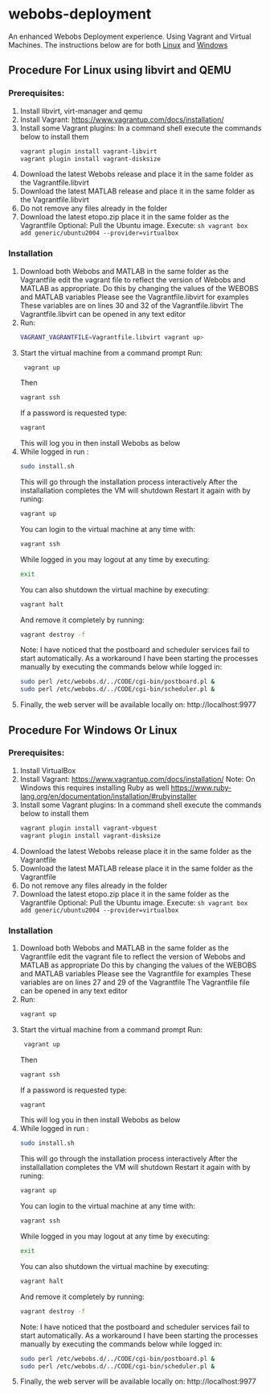 # webobs-deployment
An enhanced Webobs Deployment experience. Using Vagrant and Virtual Machines. The instructions below are for both [Linux](#procedure-for-linux-using-libvirt-and-qemu) and [Windows](#procedure-for-windows-or-linux)

## Procedure For Linux using libvirt and QEMU

### Prerequisites:
1. Install libvirt, virt-manager and qemu
2. Install Vagrant: https://www.vagrantup.com/docs/installation/
3. Install some Vagrant plugins:
    In a command shell execute the commands below to install them
    ```sh
    vagrant plugin install vagrant-libvirt
    vagrant plugin install vagrant-disksize
    ```
4. Download the latest Webobs release
    and place it in the same folder as the Vagrantfile.libvirt
5. Download the latest MATLAB release
    and place it in the same folder as the Vagrantfile.libvirt
6. Do not remove any files already in the folder
7. Download the latest etopo.zip
    place it in the same folder as the Vagrantfile
   Optional: Pull the Ubuntu image. Execute:
        ```sh
        vagrant box add generic/ubuntu2004 --provider=virtualbox
        ```

### Installation

1. Download both Webobs and MATLAB
    in the same folder as the Vagrantfile
    edit the vagrant file to reflect the version of
    Webobs and MATLAB as appropriate.
    Do this by changing the values of the WEBOBS and MATLAB variables
    Please see the Vagrantfile.libvirt for examples
    These variables are on lines 30 and 32 of the Vagrantfile.libvirt
    The Vagrantfile.libvirt can be opened in any text editor
2. Run:
   ```sh
   VAGRANT_VAGRANTFILE=Vagrantfile.libvirt vagrant up>
   ```
3. Start the virtual machine from a command prompt
    Run:
    ```sh
     vagrant up
     ```
    Then
    ```sh
    vagrant ssh
    ```
    If a password is requested type:
    ```sh
    vagrant
    ```
    This will log you in
    then install Webobs as below
4. While logged in run :
    ```sh
    sudo install.sh
    ```
    This will go through the installation process interactively
    After the installallation completes the VM will shutdown
    Restart it again with by runing:
    ```sh
    vagrant up
    ```
    You can login to the virtual machine at any time with:
    ```sh
    vagrant ssh
    ```
    While logged in you may logout at any time by executing:
    ```sh
    exit
    ```
    You can also shutdown the virtual machine by executing:
    ```sh
    vagrant halt
    ```
    And remove it completely by running:
    ```sh
    vagrant destroy -f
    ```
    Note: I have noticed that the postboard and scheduler services fail to start automatically. As a workaround I have been starting the processes manually by executing the commands below while logged in:
    ```sh
    sudo perl /etc/webobs.d/../CODE/cgi-bin/postboard.pl &
    sudo perl /etc/webobs.d/../CODE/cgi-bin/scheduler.pl &
    ```
5. Finally, the web server will be available locally on:
    http://localhost:9977

## Procedure For Windows Or Linux

### Prerequisites:
1. Install VirtualBox
2. Install Vagrant: https://www.vagrantup.com/docs/installation/
   Note: On Windows this requires installing Ruby as well
   https://www.ruby-lang.org/en/documentation/installation/#rubyinstaller
3. Install some Vagrant plugins:
    In a command shell execute the commands below to install them
    ```sh
    vagrant plugin install vagrant-vbguest
    vagrant plugin install vagrant-disksize
    ```
4. Download the latest Webobs release
    place it in the same folder as the Vagrantfile
5. Download the latest MATLAB release
    place it in the same folder as the Vagrantfile
6. Do not remove any files already in the folder
7. Download the latest etopo.zip
    place it in the same folder as the Vagrantfile
   Optional: Pull the Ubuntu image. Execute:
        ```sh
        vagrant box add generic/ubuntu2004 --provider=virtualbox
        ```

### Installation

1. Download both Webobs and MATLAB
    in the same folder as the Vagrantfile
    edit the vagrant file to reflect the version of
    Webobs and MATLAB as appropriate
    Do this by changing the values of the WEBOBS and MATLAB variables
    Please see the Vagrantfile for examples
    These variables are on lines 27 and 29 of the Vagrantfile
    The Vagrantfile file can be opened in any text editor
2. Run:
     ```sh
     vagrant up
     ```
3. Start the virtual machine from a command prompt
    Run:
    ```sh
     vagrant up
     ```
    Then
    ```sh
    vagrant ssh
    ```
    If a password is requested type:
    ```sh
    vagrant
    ```
    This will log you in
    then install Webobs as below
4. While logged in run :
    ```sh
    sudo install.sh
    ```
    This will go through the installation process interactively
    After the installallation completes the VM will shutdown
    Restart it again with by runing:
    ```sh
    vagrant up
    ```
    You can login to the virtual machine at any time with:
    ```sh
    vagrant ssh
    ```
    While logged in you may logout at any time by executing:
    ```sh
    exit
    ```
    You can also shutdown the virtual machine by executing:
    ```sh
    vagrant halt
    ```
    And remove it completely by running:
    ```sh
    vagrant destroy -f
    ```
    Note: I have noticed that the postboard and scheduler services fail to start automatically. As a workaround I have been starting the processes manually by executing the commands below while logged in:
    ```sh
    sudo perl /etc/webobs.d/../CODE/cgi-bin/postboard.pl &
    sudo perl /etc/webobs.d/../CODE/cgi-bin/scheduler.pl &
    ```
5. Finally, the web server will be available locally on:
    http://localhost:9977